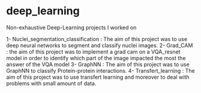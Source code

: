 # deep_learning
Non-exhaustive Deep-Learning projects I worked on

1- Nuclei_segmentation_classification : The aim of this project was to use deep neural networks to segment and classify nuclei images.
2- Grad_CAM : the aim of this project was to implement a grad cam on a VQA_resnet model in order to identify which part of the image impacted the most the answer of the VQA model
3- GraphNN : The aim of this project was to use GraphNN to classify Protein-protein interactions. 
4- Transfert_learning : The aim of this project was to use transfert learning and moreover to deal with problems with small amount of data. 
